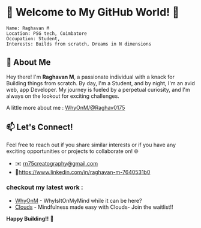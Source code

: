 

# 👋 Welcome to My GitHub World! 🌟

```
Name: Raghavan M
Location: PSG tech, Coimbatore
Occupation: Student,
Interests: Builds from scratch, Dreams in N dimensions
```
## 🚀 About Me

Hey there! I'm **Raghavan M**, a passionate individual with a knack for Building things from scratch. By day, I'm a Student, and by night, I'm an avid web, app Developer. My journey is fueled by a perpetual curiosity, and I'm always on the lookout for exciting challenges.

A little more about me : [WhyOnM/@Raghav0175](https://whyonm.vercel.app/posts/view/65c1f25a40a9a1ba1f693280)
## 📫 Let's Connect!

Feel free to reach out if you share similar interests or if you have any exciting opportunities or projects to collaborate on! 🌐
- ✉️ rn75creatography@gmail.com
- 🔗https://www.linkedin.com/in/raghavan-m-7640531b0


### checkout my latest work :
- [WhyOnM](https://whyonm.vercel.app) -  WhyIsItOnMyMind while it can be here?
- [Clouds](https://waitlist-clouds.vercel.app) - Mindfulness made easy with Clouds- Join the waitlist!!

**Happy Building!!** 🚀
